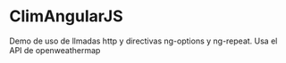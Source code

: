 ClimAngularJS
=============

Demo de uso de llmadas http y directivas ng-options y ng-repeat. Usa el API de openweathermap

